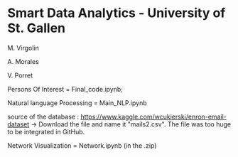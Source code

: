 # Smart Data Analytics - University of St. Gallen

M. Virgolin </p>
A. Morales </p>
V. Porret </p>

Persons Of Interest = Final_code.ipynb; </p>

Natural language Processing = Main_NLP.ipynb </p>

source of the database : https://www.kaggle.com/wcukierski/enron-email-dataset
-> Download the file and name it "mails2.csv". The file was too huge to be integrated in GitHub. 

</p>

Network Visualization = Network.ipynb (in the .zip)

